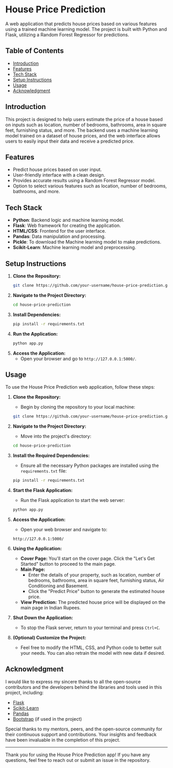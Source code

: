 # House Price Prediction

A web application that predicts house prices based on various features using a trained machine learning model. The project is built with Python and Flask, utilizing a Random Forest Regressor for predictions.

## Table of Contents
- [Introduction](#introduction)
- [Features](#features)
- [Tech Stack](#tech-stack)
- [Setup Instructions](#setup-instructions)
- [Usage](#usage)
- [Acknowledgment](#acknowledgment)

## Introduction

This project is designed to help users estimate the price of a house based on inputs such as location, number of bedrooms, bathrooms, area in square feet, furnishing status, and more. The backend uses a machine learning model trained on a dataset of house prices, and the web interface allows users to easily input their data and receive a predicted price.

## Features

- Predict house prices based on user input.
- User-friendly interface with a clean design.
- Provides accurate results using a Random Forest Regressor model.
- Option to select various features such as location, number of bedrooms, bathrooms, and more.

## Tech Stack

- **Python**: Backend logic and machine learning model.
- **Flask**: Web framework for creating the application.
- **HTML/CSS**: Frontend for the user interface.
- **Pandas**: Data manipulation and processing.
- **Pickle**: To download the Machine learning model to make predictions.
- **Scikit-Learn**: Machine learning model and preprocessing.

## Setup Instructions

1. **Clone the Repository:**
    ```bash
    git clone https://github.com/your-username/house-price-prediction.git
    ```
2. **Navigate to the Project Directory:**
    ```bash
    cd house-price-prediction
    ```
3. **Install Dependencies:**
    ```bash
    pip install -r requirements.txt
    ```
4. **Run the Application:**
    ```bash
    python app.py
    ```
5. **Access the Application:**
    - Open your browser and go to `http://127.0.0.1:5000/`.

## Usage

To use the House Price Prediction web application, follow these steps:

1. **Clone the Repository:**
    - Begin by cloning the repository to your local machine:
    ```bash
    git clone https://github.com/your-username/house-price-prediction.git
    ```

2. **Navigate to the Project Directory:**
    - Move into the project's directory:
    ```bash
    cd house-price-prediction
    ```

3. **Install the Required Dependencies:**
    - Ensure all the necessary Python packages are installed using the `requirements.txt` file:
    ```bash
    pip install -r requirements.txt
    ```

4. **Start the Flask Application:**
    - Run the Flask application to start the web server:
    ```bash
    python app.py
    ```

5. **Access the Application:**
    - Open your web browser and navigate to:
    ```plaintext
    http://127.0.0.1:5000/
    ```

6. **Using the Application:**
    - **Cover Page:** You'll start on the cover page. Click the "Let's Get Started" button to proceed to the main page.
    - **Main Page:** 
        - Enter the details of your property, such as location, number of bedrooms, bathrooms, area in square feet, furnishing status, Air Conditioning and Basement.
        - Click the "Predict Price" button to generate the estimated house price.
    - **View Prediction:** The predicted house price will be displayed on the main page in Indian Rupees.

7. **Shut Down the Application:**
    - To stop the Flask server, return to your terminal and press `Ctrl+C`.

8. **(Optional) Customize the Project:**
    - Feel free to modify the HTML, CSS, and Python code to better suit your needs. You can also retrain the model with new data if desired.

## Acknowledgment

I would like to express my sincere thanks to all the open-source contributors and the developers behind the libraries and tools used in this project, including:

- [Flask](https://flask.palletsprojects.com/)
- [Scikit-Learn](https://scikit-learn.org/)
- [Pandas](https://pandas.pydata.org/)
- [Bootstrap](https://getbootstrap.com/) (if used in the project)

Special thanks to my mentors, peers, and the open-source community for their continuous support and contributions. Your insights and feedback have been invaluable in the completion of this project.

---

Thank you for using the House Price Prediction app! If you have any questions, feel free to reach out or submit an issue in the repository.
